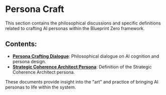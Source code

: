 # Persona Craft

This section contains the philosophical discussions and specific definitions related to crafting AI personas within the Blueprint Zero framework.

## Contents:

-   **[Persona Crafting Dialogue](persona-craft.md)**: Philosophical dialogue on AI cognition and persona design.
-   **[Strategic Coherence Architect Persona](strategic-coherence-architect-persona.md)**: Definition of the Strategic Coherence Architect persona.

These documents provide insight into the "art" and practice of bringing AI personas to life within the system.